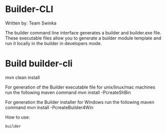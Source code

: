# Builder-CLI
Written by: Team Swinka

The builder command line interface generates a builder and builder.exe file.
These executable files allow you to generate a builder module template and run it locally in the builder in developers mode.

# Build builder-cli
mvn clean install

For generation of the Builder executable file for unix/linux/mac machines run the following maven command
mvn install -PcreateShBin

For generation the Builder installer for Windows run the following maven command
mvn install -PcreateBuilder4Win

How to use:

```
builder
```